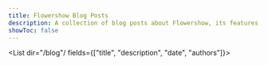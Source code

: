```yaml
---
title: Flowershow Blog Posts
description: A collection of blog posts about Flowershow, its features, updates, and guides.
showToc: false
---
```


<List dir="/blog"/ fields={["title", "description", "date", "authors"]}>
